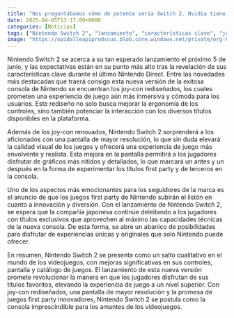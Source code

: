 ```yaml
---
title: "Nos preguntábamos cómo de potente sería Switch 2. Nvidia tiene la respuesta"
date: 2025-04-05T13:17:00+0000
categories: [Noticias]
tags: ["Nintendo Switch 2", "lanzamiento", "características clave", "joy-con rediseñados", "pantalla de mayor resolución", "juegos first party", "experiencia de juego."]
image: "https://oaidalleapiprodscus.blob.core.windows.net/private/org-HKmKxpuNw3Y88lm4EBrIPq0n/user-ZwiCXOggLL8ZNNKE2g7rXFmV/img-o1NNRnuC1HsKtTfIIkPo4JXg.png?st=2025-04-05T12%3A17%3A00Z&se=2025-04-05T14%3A17%3A00Z&sp=r&sv=2024-08-04&sr=b&rscd=inline&rsct=image/png&skoid=d505667d-d6c1-4a0a-bac7-5c84a87759f8&sktid=a48cca56-e6da-484e-a814-9c849652bcb3&skt=2025-04-04T15%3A29%3A38Z&ske=2025-04-05T15%3A29%3A38Z&sks=b&skv=2024-08-04&sig=vT9IfWxZZ5QbwCDGUweiveF9YiC5oQJ2CyuJI5nsAAY%3D"
---
```


Nintendo Switch 2 se acerca a su tan esperado lanzamiento el próximo 5 de junio, y las expectativas están en su punto más alto tras la revelación de sus características clave durante el último Nintendo Direct. Entre las novedades más destacadas que traerá consigo esta nueva versión de la exitosa consola de Nintendo se encuentran los joy-con rediseñados, los cuales prometen una experiencia de juego aún más inmersiva y cómoda para los usuarios. Este rediseño no solo busca mejorar la ergonomía de los controles, sino también potenciar la interacción con los diversos títulos disponibles en la plataforma.

Además de los joy-con renovados, Nintendo Switch 2 sorprenderá a los aficionados con una pantalla de mayor resolución, lo que sin duda elevará la calidad visual de los juegos y ofrecerá una experiencia de juego más envolvente y realista. Esta mejora en la pantalla permitirá a los jugadores disfrutar de gráficos más nítidos y detallados, lo que marcará un antes y un después en la forma de experimentar los títulos first party y de terceros en la consola.

Uno de los aspectos más emocionantes para los seguidores de la marca es el anuncio de que los juegos first party de Nintendo subirán el listón en cuanto a innovación y diversión. Con el lanzamiento de Nintendo Switch 2, se espera que la compañía japonesa continúe deleitando a los jugadores con títulos exclusivos que aprovechen al máximo las capacidades técnicas de la nueva consola. De esta forma, se abre un abanico de posibilidades para disfrutar de experiencias únicas y originales que solo Nintendo puede ofrecer.

En resumen, Nintendo Switch 2 se presenta como un salto cualitativo en el mundo de los videojuegos, con mejoras significativas en sus controles, pantalla y catálogo de juegos. El lanzamiento de esta nueva versión promete revolucionar la manera en que los jugadores disfrutan de sus títulos favoritos, elevando la experiencia de juego a un nivel superior. Con joy-con rediseñados, una pantalla de mayor resolución y la promesa de juegos first party innovadores, Nintendo Switch 2 se postula como la consola imprescindible para los amantes de los videojuegos.
    